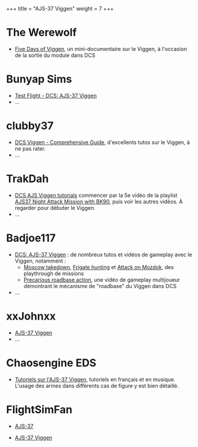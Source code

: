 +++
title = "AJS-37 Viggen"
weight = 7
+++

# The Werewolf
- [Five Days of Viggen](https://www.youtube.com/playlist?list=PLZkiCzfgMp65Z1e73Qo4DjKM6ecy8ynP2), un mini-documentaire sur le Viggen, à l'occasion de la sortie du module dans DCS

# Bunyap Sims
- [Test Flight - DCS: AJS-37 Viggen](https://www.youtube.com/playlist?list=PLoiMNu5jyFzTzrNVgj3fQpG1x8taECYLs)
- ...

# clubby37
- [DCS Viggen - Comprehensive Guide](https://www.youtube.com/playlist?list=PL7pn4rQD0F5YnST2SaCl5y90UD15_SHBc), d'excellents tutos sur le Viggen, à ne pas rater.
- ...

# TrakDah
- [DCS AJS Viggen tutorials](https://www.youtube.com/playlist?list=PLWJWDpfZlqj7nke51THpmZPJdC-z8P1Zk) commencer par la 5e vidéo de la playlist [AJS37 Night Attack Mission with BK90](https://www.youtube.com/watch?v=guDS55EOye0&list=PLWJWDpfZlqj7nke51THpmZPJdC-z8P1Zk&index=5), puis voir les autres vidéos. À regarder pour débuter le Viggen.
- ...

# Badjoe117
- [DCS: AJS-37 Viggen](https://www.youtube.com/playlist?list=PLwzFUyfNUqJSZA4DDHld3kMwGgIVX2DHh) : de nombreux tutos et vidéos de gameplay avec le Viggen, notamment :
  - [Moscow takedown](https://www.youtube.com/watch?v=1riAGPyHwWg&list=PLwzFUyfNUqJSZA4DDHld3kMwGgIVX2DHh&index=20), [Frigate hunting](https://www.youtube.com/watch?v=ke93SP_jAZs&list=PLwzFUyfNUqJSZA4DDHld3kMwGgIVX2DHh&index=16) et [Attack on Mozdok](https://www.youtube.com/watch?v=Qo7keYwHCDo&list=PLwzFUyfNUqJSZA4DDHld3kMwGgIVX2DHh&index=18), des playthrough de missions
  - [Precarious roadbase action](https://www.youtube.com/watch?v=OJZuFmVwXmk&list=PLwzFUyfNUqJSZA4DDHld3kMwGgIVX2DHh&index=36), une vidéo de gameplay multijoueur démontrant le mécanisme de "roadbase" du Viggen dans DCS
- ...

# xxJohnxx
- [AJS-37 Viggen](https://www.youtube.com/playlist?list=PLs4yzB9MM2Sw3okBvFavzBugu-1UpkEPr)
- ...

# Chaosengine EDS
- [Tutoriels sur l'AJS-37 Viggen](https://www.youtube.com/playlist?list=PLF4aNS2kgI4IWpsrB1V_n_zE6EiNVLWcw), tutoriels en français et en musique. L'usage des armes dans différents cas de figure y est bien détaillé.

# FlightSimFan
- [AJS-37](https://www.youtube.com/playlist?list=PLbl3y6W7x1XaUjOrnyv1TBNyGHCNMezbh)

- [AJS-37 Viggen](http://wiki.zedroopy.net/doku.php?id=ajs-37_viggen)
